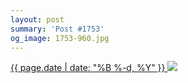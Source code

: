 ```yaml
---
layout: post
summary: 'Post #1753'
og_image: 1753-960.jpg
---
```


<p>
 <time>
  <a href="/1753">
   {{ page.date | date: "%B %-d, %Y" }}
  </a>
 </time>
 <a href="/1753">
  <img sizes="(min-width: 700px) 50vw, calc(100vw - 2rem)" src="{{ site.assets_url }}/1753-480.jpg" srcset="{{ site.assets_url }}/1753-240.jpg 240w, {{ site.assets_url }}/1753-480.jpg 480w, {{ site.assets_url }}/1753-720.jpg 720w, {{ site.assets_url }}/1753-960.jpg 960w"/>
 </a>
</p>
